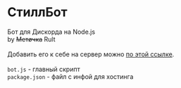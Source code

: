 # СтиллБот
Бот для Дискорда на Node.js\
by ~~Метøчка~~ Rult\
\
Добавить его к себе на сервер можно [по этой ссылке](https://discordapp.com/api/oauth2/authorize?client_id=343848758259482624&scope=bot&permissions=0).\
\
`bot.js` - главный скрипт\
`package.json` - файл с инфой для хостинга